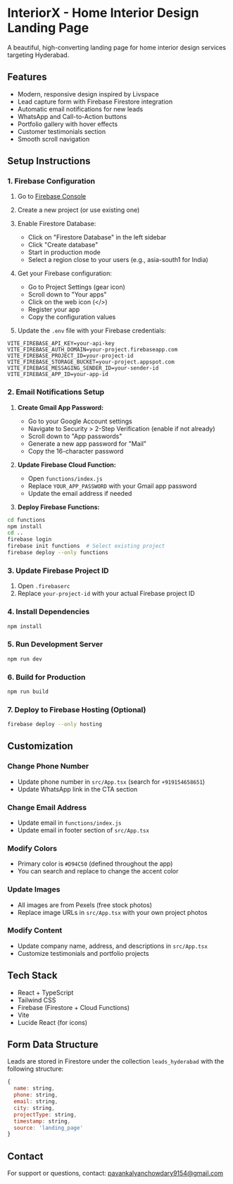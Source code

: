 # InteriorX - Home Interior Design Landing Page

A beautiful, high-converting landing page for home interior design services targeting Hyderabad.

## Features

- Modern, responsive design inspired by Livspace
- Lead capture form with Firebase Firestore integration
- Automatic email notifications for new leads
- WhatsApp and Call-to-Action buttons
- Portfolio gallery with hover effects
- Customer testimonials section
- Smooth scroll navigation

## Setup Instructions

### 1. Firebase Configuration

1. Go to [Firebase Console](https://console.firebase.google.com/)
2. Create a new project (or use existing one)
3. Enable Firestore Database:
   - Click on "Firestore Database" in the left sidebar
   - Click "Create database"
   - Start in production mode
   - Select a region close to your users (e.g., asia-south1 for India)

4. Get your Firebase configuration:
   - Go to Project Settings (gear icon)
   - Scroll down to "Your apps"
   - Click on the web icon (</>)
   - Register your app
   - Copy the configuration values

5. Update the `.env` file with your Firebase credentials:
```env
VITE_FIREBASE_API_KEY=your-api-key
VITE_FIREBASE_AUTH_DOMAIN=your-project.firebaseapp.com
VITE_FIREBASE_PROJECT_ID=your-project-id
VITE_FIREBASE_STORAGE_BUCKET=your-project.appspot.com
VITE_FIREBASE_MESSAGING_SENDER_ID=your-sender-id
VITE_FIREBASE_APP_ID=your-app-id
```

### 2. Email Notifications Setup

1. **Create Gmail App Password:**
   - Go to your Google Account settings
   - Navigate to Security > 2-Step Verification (enable if not already)
   - Scroll down to "App passwords"
   - Generate a new app password for "Mail"
   - Copy the 16-character password

2. **Update Firebase Cloud Function:**
   - Open `functions/index.js`
   - Replace `YOUR_APP_PASSWORD` with your Gmail app password
   - Update the email address if needed

3. **Deploy Firebase Functions:**
```bash
cd functions
npm install
cd ..
firebase login
firebase init functions  # Select existing project
firebase deploy --only functions
```

### 3. Update Firebase Project ID

1. Open `.firebaserc`
2. Replace `your-project-id` with your actual Firebase project ID

### 4. Install Dependencies

```bash
npm install
```

### 5. Run Development Server

```bash
npm run dev
```

### 6. Build for Production

```bash
npm run build
```

### 7. Deploy to Firebase Hosting (Optional)

```bash
firebase deploy --only hosting
```

## Customization

### Change Phone Number
- Update phone number in `src/App.tsx` (search for `+919154658651`)
- Update WhatsApp link in the CTA section

### Change Email Address
- Update email in `functions/index.js`
- Update email in footer section of `src/App.tsx`

### Modify Colors
- Primary color is `#D94C50` (defined throughout the app)
- You can search and replace to change the accent color

### Update Images
- All images are from Pexels (free stock photos)
- Replace image URLs in `src/App.tsx` with your own project photos

### Modify Content
- Update company name, address, and descriptions in `src/App.tsx`
- Customize testimonials and portfolio projects

## Tech Stack

- React + TypeScript
- Tailwind CSS
- Firebase (Firestore + Cloud Functions)
- Vite
- Lucide React (for icons)

## Form Data Structure

Leads are stored in Firestore under the collection `leads_hyderabad` with the following structure:

```javascript
{
  name: string,
  phone: string,
  email: string,
  city: string,
  projectType: string,
  timestamp: string,
  source: 'landing_page'
}
```

## Contact

For support or questions, contact: pavankalyanchowdary9154@gmail.com

